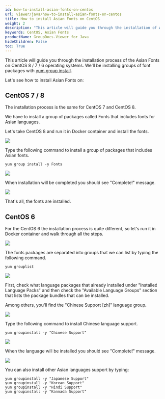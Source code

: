 ```yaml
---
id: how-to-install-asian-fonts-on-centos
url: viewer/java/how-to-install-asian-fonts-on-centos
title: How to install Asian Fonts on CentOS
weight: 2
description: "This article will guide you through the installation of Asian Fonts on CentOS 6 / 7 / 8."
keywords: CentOS, Asian Fonts
productName: GroupDocs.Viewer for Java
hideChildren: False
toc: True
---
```

This article will guide you through the installation process of the Asian Fonts on CentOS 8 / 7 / 6 operating systems. We'll be installing groups of font packages with [yum group install](https://access.redhat.com/documentation/en-us/red_hat_enterprise_linux/7/html/system_administrators_guide/sec-working_with_package_groups).

Let's see how to install Asian Fonts on:

## CentOS 7 / 8

The installation process is the same for CentOS 7 and CentOS 8.

We have to install a group of packages called Fonts that includes fonts for Asian languages.

Let's take CentOS 8 and run it in Docker container and install the fonts. 

![](viewer/java/images/how-to-install-asian-fonts-on-centos.png)

Type the following command to install a group of packages that includes Asian fonts.

```shell script
yum group install -y Fonts
```

![](viewer/java/images/how-to-install-asian-fonts-on-centos_1.png)

When installation will be completed you should see "Complete!" message.

![](viewer/java/images/how-to-install-asian-fonts-on-centos_2.png)

That's all, the fonts are installed.

## CentOS 6

For the CentOS 6 the installation process is quite different, so let's run it in Docker container and walk through all the steps.

![](viewer/java/images/how-to-install-asian-fonts-on-centos_3.png)

The fonts packages are separated into groups that we can list by typing the following command. 

```shell script
yum grouplist
```

![](viewer/java/images/how-to-install-asian-fonts-on-centos_4.png)

First, check what language packages that already installed under "Installed Language Packs" and then check the "Available Language Groups" section that lists the package bundles that can be installed.

Among others, you'll find the "Chinese Support \[zh\]" language group.

![](viewer/java/images/how-to-install-asian-fonts-on-centos_5.png)

Type the following command to install Chinese language support.

```shell script
yum groupinstall -y "Chinese Support"
```

![](viewer/java/images/how-to-install-asian-fonts-on-centos_6.png)

When the language will be installed you should see "Complete!" message.

![](viewer/java/images/how-to-install-asian-fonts-on-centos_7.png)

You can also install other Asian languages support by typing:

```shell script
yum groupinstall -y "Japanese Support"
yum groupinstall -y "Korean Support"
yum groupinstall -y "Hindi Support"
yum groupinstall -y "Kannada Support"
```
